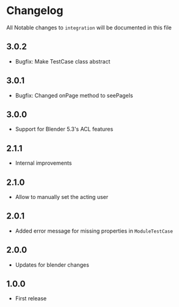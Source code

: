 # Changelog

All Notable changes to `integration` will be documented in this file

## 3.0.2
- Bugfix: Make TestCase class abstract

## 3.0.1
- Bugfix: Changed onPage method to seePageIs

## 3.0.0
- Support for Blender 5.3's ACL features

## 2.1.1
- Internal improvements
 
## 2.1.0
- Allow to manually set the acting user

## 2.0.1
- Added error message for missing properties in `ModuleTestCase`

## 2.0.0
- Updates for blender changes

## 1.0.0
- First release
